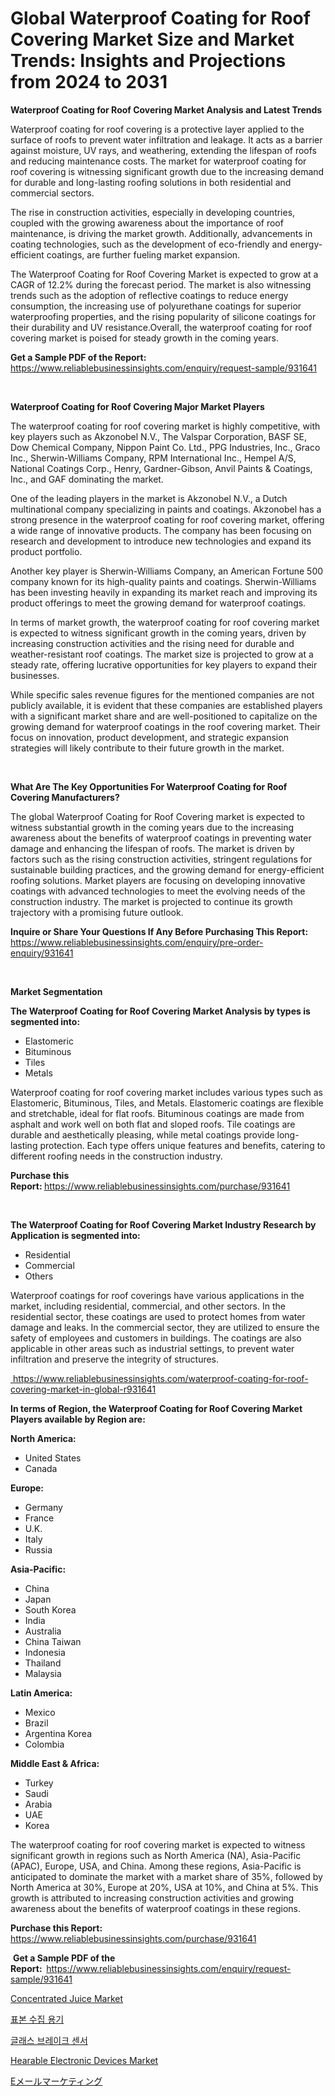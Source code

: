 <p><h1>Global Waterproof Coating for Roof Covering Market Size and Market Trends: Insights and Projections from 2024 to 2031</h1></p><p><strong>Waterproof Coating for Roof Covering Market Analysis and Latest Trends</strong></p>
<p><p>Waterproof coating for roof covering is a protective layer applied to the surface of roofs to prevent water infiltration and leakage. It acts as a barrier against moisture, UV rays, and weathering, extending the lifespan of roofs and reducing maintenance costs. The market for waterproof coating for roof covering is witnessing significant growth due to the increasing demand for durable and long-lasting roofing solutions in both residential and commercial sectors.</p><p>The rise in construction activities, especially in developing countries, coupled with the growing awareness about the importance of roof maintenance, is driving the market growth. Additionally, advancements in coating technologies, such as the development of eco-friendly and energy-efficient coatings, are further fueling market expansion.</p><p>The Waterproof Coating for Roof Covering Market is expected to grow at a CAGR of 12.2% during the forecast period. The market is also witnessing trends such as the adoption of reflective coatings to reduce energy consumption, the increasing use of polyurethane coatings for superior waterproofing properties, and the rising popularity of silicone coatings for their durability and UV resistance.Overall, the waterproof coating for roof covering market is poised for steady growth in the coming years.</p></p>
<p><strong>Get a Sample PDF of the Report:&nbsp;</strong> <a href="https://www.reliablebusinessinsights.com/enquiry/request-sample/931641">https://www.reliablebusinessinsights.com/enquiry/request-sample/931641</a></p>
<p>&nbsp;</p>
<p><strong>Waterproof Coating for Roof Covering Major Market Players</strong></p>
<p><p>The waterproof coating for roof covering market is highly competitive, with key players such as Akzonobel N.V., The Valspar Corporation, BASF SE, Dow Chemical Company, Nippon Paint Co. Ltd., PPG Industries, Inc., Graco Inc., Sherwin-Williams Company, RPM International Inc., Hempel A/S, National Coatings Corp., Henry, Gardner-Gibson, Anvil Paints & Coatings, Inc., and GAF dominating the market.</p><p>One of the leading players in the market is Akzonobel N.V., a Dutch multinational company specializing in paints and coatings. Akzonobel has a strong presence in the waterproof coating for roof covering market, offering a wide range of innovative products. The company has been focusing on research and development to introduce new technologies and expand its product portfolio.</p><p>Another key player is Sherwin-Williams Company, an American Fortune 500 company known for its high-quality paints and coatings. Sherwin-Williams has been investing heavily in expanding its market reach and improving its product offerings to meet the growing demand for waterproof coatings.</p><p>In terms of market growth, the waterproof coating for roof covering market is expected to witness significant growth in the coming years, driven by increasing construction activities and the rising need for durable and weather-resistant roof coatings. The market size is projected to grow at a steady rate, offering lucrative opportunities for key players to expand their businesses.</p><p>While specific sales revenue figures for the mentioned companies are not publicly available, it is evident that these companies are established players with a significant market share and are well-positioned to capitalize on the growing demand for waterproof coatings in the roof covering market. Their focus on innovation, product development, and strategic expansion strategies will likely contribute to their future growth in the market.</p></p>
<p>&nbsp;</p>
<p><strong>What Are The Key Opportunities For Waterproof Coating for Roof Covering Manufacturers?</strong></p>
<p><p>The global Waterproof Coating for Roof Covering market is expected to witness substantial growth in the coming years due to the increasing awareness about the benefits of waterproof coatings in preventing water damage and enhancing the lifespan of roofs. The market is driven by factors such as the rising construction activities, stringent regulations for sustainable building practices, and the growing demand for energy-efficient roofing solutions. Market players are focusing on developing innovative coatings with advanced technologies to meet the evolving needs of the construction industry. The market is projected to continue its growth trajectory with a promising future outlook.</p></p>
<p><strong>Inquire or Share Your Questions If Any Before Purchasing This Report:</strong> <a href="https://www.reliablebusinessinsights.com/enquiry/pre-order-enquiry/931641">https://www.reliablebusinessinsights.com/enquiry/pre-order-enquiry/931641</a></p>
<p>&nbsp;</p>
<p><strong>Market Segmentation</strong></p>
<p><strong>The Waterproof Coating for Roof Covering Market Analysis by types is segmented into:</strong></p>
<p><ul><li>Elastomeric</li><li>Bituminous</li><li>Tiles</li><li>Metals</li></ul></p>
<p><p>Waterproof coating for roof covering market includes various types such as Elastomeric, Bituminous, Tiles, and Metals. Elastomeric coatings are flexible and stretchable, ideal for flat roofs. Bituminous coatings are made from asphalt and work well on both flat and sloped roofs. Tile coatings are durable and aesthetically pleasing, while metal coatings provide long-lasting protection. Each type offers unique features and benefits, catering to different roofing needs in the construction industry.</p></p>
<p><strong>Purchase this Report:&nbsp;</strong><a href="https://www.reliablebusinessinsights.com/purchase/931641">https://www.reliablebusinessinsights.com/purchase/931641</a></p>
<p>&nbsp;</p>
<p><strong>The Waterproof Coating for Roof Covering Market Industry Research by Application is segmented into:</strong></p>
<p><ul><li>Residential</li><li>Commercial</li><li>Others</li></ul></p>
<p><p>Waterproof coatings for roof coverings have various applications in the market, including residential, commercial, and other sectors. In the residential sector, these coatings are used to protect homes from water damage and leaks. In the commercial sector, they are utilized to ensure the safety of employees and customers in buildings. The coatings are also applicable in other areas such as industrial settings, to prevent water infiltration and preserve the integrity of structures.</p></p>
<p><a href="https://www.reliablebusinessinsights.com/waterproof-coating-for-roof-covering-market-in-global-r931641">&nbsp;https://www.reliablebusinessinsights.com/waterproof-coating-for-roof-covering-market-in-global-r931641</a></p>
<p><strong>In terms of Region, the Waterproof Coating for Roof Covering Market Players available by Region are:</strong></p>
<p>
    <p> <strong> North America: </strong>
        <ul>
            <li>United States</li>
            <li>Canada</li>
        </ul>
        </p> 
    <p> <strong> Europe: </strong>
        <ul>
            <li>Germany</li>
            <li>France</li>
            <li>U.K.</li>
            <li>Italy</li>
            <li>Russia</li>
        </ul>
        </p> 
    <p> <strong> Asia-Pacific: </strong>
        <ul>
            <li>China</li>
            <li>Japan</li>
            <li>South Korea</li>
            <li>India</li>
            <li>Australia</li>
            <li>China Taiwan</li>
            <li>Indonesia</li>
            <li>Thailand</li>
            <li>Malaysia</li>
        </ul>
        </p> 
    <p> <strong> Latin America: </strong>
        <ul>
            <li>Mexico</li>
            <li>Brazil</li>
            <li>Argentina Korea</li>
            <li>Colombia</li>
        </ul>
        </p> 
    <p> <strong> Middle East & Africa: </strong>
        <ul>
            <li>Turkey</li>
            <li>Saudi</li>
            <li>Arabia</li>
            <li>UAE</li>
            <li>Korea</li>
        </ul>
    </p>
    </p>
<p><p>The waterproof coating for roof covering market is expected to witness significant growth in regions such as North America (NA), Asia-Pacific (APAC), Europe, USA, and China. Among these regions, Asia-Pacific is anticipated to dominate the market with a market share of 35%, followed by North America at 30%, Europe at 20%, USA at 10%, and China at 5%. This growth is attributed to increasing construction activities and growing awareness about the benefits of waterproof coatings in these regions.</p></p>
<p><strong>Purchase this Report: </strong><a href="https://www.reliablebusinessinsights.com/purchase/931641">https://www.reliablebusinessinsights.com/purchase/931641</a></p>
<p>&nbsp;<strong>Get a Sample PDF of the Report:&nbsp;&nbsp;</strong><a href="https://www.reliablebusinessinsights.com/enquiry/request-sample/931641">https://www.reliablebusinessinsights.com/enquiry/request-sample/931641</a></p>
<p><strong></strong></p>
<p><p><a href="https://github.com/gamblestampleyjenny50m5sl6/Market-Research-Report-List-2/blob/main/concentrated-juice-market.md">Concentrated Juice Market</a></p><p><a href="https://github.com/DavidRobb19/Market-Research-Report-List-1/blob/main/416993877913.md">표본 수집 용기</a></p><p><a href="https://github.com/shade463/Market-Research-Report-List-1/blob/main/350916277912.md">글래스 브레이크 센서</a></p><p><a href="https://github.com/wwwkeltoum/Market-Research-Report-List-3/blob/main/hearable-electronic-devices-market.md">Hearable Electronic Devices Market</a></p><p><a href="https://github.com/nemesis2824/Market-Research-Report-List-1/blob/main/252341384007.md">Eメールマーケティング</a></p></p>